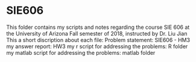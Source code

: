 # SIE606
This folder contains my scripts and notes regarding the course SIE 606 at the University of Arizona
Fall semester of 2018, instructed by Dr. 	Liu Jian 
This a short discription about each file:
Problem statement:  SIE606 - HM3
my answer report:   HW3
my r script for addressing the problems:    R folder
my matlab script for addressing the problems:    matlab folder
